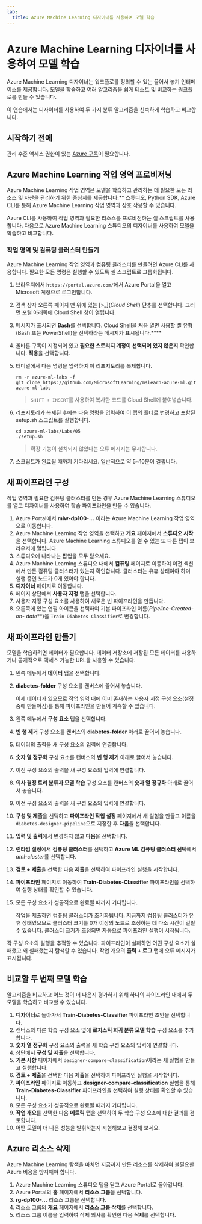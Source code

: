 ```yaml
---
lab:
  title: Azure Machine Learning 디자이너를 사용하여 모델 학습
---
```


# Azure Machine Learning 디자이너를 사용하여 모델 학습

Azure Machine Learning 디자이너는 워크플로를 정의할 수 있는 끌어서 놓기 인터페이스를 제공합니다. 모델을 학습하고 여러 알고리즘을 쉽게 테스트 및 비교하는 워크플로를 만들 수 있습니다.

이 연습에서는 디자이너를 사용하여 두 가지 분류 알고리즘을 신속하게 학습하고 비교합니다.

## 시작하기 전에

관리 수준 액세스 권한이 있는 [Azure 구독](https://azure.microsoft.com/free?azure-portal=true)이 필요합니다.

## Azure Machine Learning 작업 영역 프로비저닝

Azure Machine Learning 작업 영역은 모델을 학습하고 관리하는 데 필요한 모든 리소스 및 자산을 관리하기 위한 중심지를 제공합니다.** 스튜디오, Python SDK, Azure CLI를 통해 Azure Machine Learning 작업 영역과 상호 작용할 수 있습니다.

Azure CLI를 사용하여 작업 영역과 필요한 리소스를 프로비전하는 셸 스크립트를 사용합니다. 다음으로 Azure Machine Learning 스튜디오의 디자이너를 사용하여 모델을 학습하고 비교합니다.

### 작업 영역 및 컴퓨팅 클러스터 만들기

Azure Machine Learning 작업 영역과 컴퓨팅 클러스터를 만들려면 Azure CLI를 사용합니다. 필요한 모든 명령은 실행할 수 있도록 셸 스크립트로 그룹화됩니다.

1. 브라우저에서 `https://portal.azure.com/`에서 Azure Portal을 열고 Microsoft 계정으로 로그인합니다.
1. 검색 상자 오른쪽 페이지 맨 위에 있는 \[>_](*Cloud Shell*) 단추를 선택합니다. 그러면 포털 아래쪽에 Cloud Shell 창이 열립니다.
1. 메시지가 표시되면 **Bash**를 선택합니다. Cloud Shell을 처음 열면 사용할 셸 유형(Bash 또는 PowerShell)을 선택하라는 메시지가 표시됩니다.****
1. 올바른 구독이 지정되어 있고 **필요한 스토리지 계정이 선택되어 있지 않은지** 확인합니다. **적용**을 선택합니다.
1. 터미널에서 다음 명령을 입력하여 이 리포지토리를 복제합니다.

    ```azurecli
    rm -r azure-ml-labs -f
    git clone https://github.com/MicrosoftLearning/mslearn-azure-ml.git azure-ml-labs
    ```

    > `SHIFT + INSERT`를 사용하여 복사한 코드를 Cloud Shell에 붙여넣습니다.

1. 리포지토리가 복제된 후에는 다음 명령을 입력하여 이 랩의 폴더로 변경하고 포함된 setup.sh 스크립트를 실행합니다.

    ```azurecli
    cd azure-ml-labs/Labs/05
    ./setup.sh
    ```

    > 확장 기능이 설치되지 않았다는 오류 메시지는 무시합니다.

1. 스크립트가 완료될 때까지 기다리세요. 일반적으로 약 5~10분이 걸립니다.

## 새 파이프라인 구성

작업 영역과 필요한 컴퓨팅 클러스터를 만든 경우 Azure Machine Learning 스튜디오를 열고 디자이너를 사용하여 학습 파이프라인을 만들 수 있습니다.

1. Azure Portal에서 **mlw-dp100-...** 이라는 Azure Machine Learning 작업 영역으로 이동합니다.
1. Azure Machine Learning 작업 영역을 선택하고 **개요** 페이지에서 **스튜디오 시작**을 선택합니다. Azure Machine Learning 스튜디오를 열 수 있는 또 다른 탭이 브라우저에 열립니다.
1. 스튜디오에 나타나는 팝업을 모두 닫으세요.
1. Azure Machine Learning 스튜디오 내에서 **컴퓨팅** 페이지로 이동하여 이전 섹션에서 만든 컴퓨팅 클러스터가 있는지 확인합니다. 클러스터는 유휴 상태여야 하며 실행 중인 노드가 0개 있어야 합니다.
1. **디자이너** 페이지로 이동합니다.
1. 페이지 상단에서 **사용자 지정** 탭을 선택합니다.
1. 사용자 지정 구성 요소를 사용하여 새로운 빈 파이프라인을 만듭니다.
1. 오른쪽에 있는 연필 아이콘을 선택하여 기본 파이프라인 이름(**Pipeline-Created-on-* date***)을 `Train-Diabetes-Classifier`로 변경합니다.


## 새 파이프라인 만들기

모델을 학습하려면 데이터가 필요합니다. 데이터 저장소에 저장된 모든 데이터를 사용하거나 공개적으로 액세스 가능한 URL을 사용할 수 있습니다.

1. 왼쪽 메뉴에서 **데이터** 탭을 선택합니다.
1. **diabetes-folder** 구성 요소를 캔버스에 끌어서 놓습니다.

    이제 데이터가 있으므로 작업 영역 내에 이미 존재하는 사용자 지정 구성 요소(설정 중에 만들어짐)를 통해 파이프라인을 만들어 계속할 수 있습니다.

1. 왼쪽 메뉴에서 **구성 요소** 탭을 선택합니다.
1. **빈 행 제거** 구성 요소를 캔버스의 **diabetes-folder** 아래로 끌어서 놓습니다.
1. 데이터의 출력을 새 구성 요소의 입력에 연결합니다.
1. **숫자 열 정규화** 구성 요소를 캔버스의 **빈 행 제거** 아래로 끌어서 놓습니다.
1. 이전 구성 요소의 출력을 새 구성 요소의 입력에 연결합니다.
1. **의사 결정 트리 분류자 모델 학습** 구성 요소를 캔버스의 **숫자 열 정규화** 아래로 끌어서 놓습니다.
1. 이전 구성 요소의 출력을 새 구성 요소의 입력에 연결합니다.
1. **구성 및 제출**을 선택하고 **파이프라인 작업 설정** 페이지에서 새 실험을 만들고 이름을 `diabetes-designer-pipeline`으로 지정한 후 **다음**을 선택합니다.
1. **입력 및 출력**에서 변경하지 않고 **다음**을 선택합니다.
1. **런타임 설정**에서 **컴퓨팅 클러스터**를 선택하고 **Azure ML 컴퓨팅 클러스터 선택**에서 *aml-cluster*를 선택합니다.
1. **검토 + 제출**을 선택한 다음 **제출**을 선택하여 파이프라인 실행을 시작합니다.
1. **파이프라인** 페이지로 이동하여 **Train-Diabetes-Classifier** 파이프라인을 선택하여 실행 상태를 확인할 수 있습니다.
1. 모든 구성 요소가 성공적으로 완료될 때까지 기다립니다.

    작업을 제출하면 컴퓨팅 클러스터가 초기화됩니다. 지금까지 컴퓨팅 클러스터가 유휴 상태였으므로 클러스터 크기를 0개 이상의 노드로 조정하는 데 다소 시간이 걸릴 수 있습니다. 클러스터 크기가 조정되면 자동으로 파이프라인 실행이 시작됩니다.

각 구성 요소의 실행을 추적할 수 있습니다. 파이프라인이 실패하면 어떤 구성 요소가 실패했고 왜 실패했는지 탐색할 수 있습니다. 작업 개요의 **출력 + 로그** 탭에 오류 메시지가 표시됩니다.

## 비교할 두 번째 모델 학습

알고리즘을 비교하고 어느 것이 더 나은지 평가하기 위해 하나의 파이프라인 내에서 두 모델을 학습하고 비교할 수 있습니다.

1. **디자이너**로 돌아가서 **Train-Diabetes-Classifier** 파이프라인 초안을 선택합니다.
1. 캔버스의 다른 학습 구성 요소 옆에 **로지스틱 회귀 분류 모델 학습** 구성 요소를 추가합니다.
1. **숫자 열 정규화** 구성 요소의 출력을 새 학습 구성 요소의 입력에 연결합니다.
1. 상단에서 **구성 및 제출**을 선택합니다.
1. **기본 사항** 페이지에서 `designer-compare-classification`이라는 새 실험을 만들고 실행합니다.
1. **검토 + 제출**을 선택한 다음 **제출**을 선택하여 파이프라인 실행을 시작합니다.
1. **파이프라인** 페이지로 이동하고 **designer-compare-classification** 실험을 통해 **Train-Diabetes-Classifier** 파이프라인을 선택하여 실행 상태를 확인할 수 있습니다.
1. 모든 구성 요소가 성공적으로 완료될 때까지 기다립니다.  
1. **작업 개요**를 선택한 다음 **메트릭** 탭을 선택하여 두 학습 구성 요소에 대한 결과를 검토합니다.
1. 어떤 모델이 더 나은 성능을 발휘하는지 시험해보고 결정해 보세요.

## Azure 리소스 삭제

Azure Machine Learning 탐색을 마치면 지금까지 만든 리소스를 삭제하여 불필요한 Azure 비용을 방지해야 합니다.

1. Azure Machine Learning 스튜디오 탭을 닫고 Azure Portal로 돌아갑니다.
1. Azure Portal의 **홈** 페이지에서 **리소스 그룹**을 선택합니다.
1. **rg-dp100-...** 리소스 그룹을 선택합니다.
1. 리소스 그룹의 **개요** 페이지에서 **리소스 그룹 삭제**를 선택합니다.
1. 리소스 그룹 이름을 입력하여 삭제 의사를 확인한 다음 **삭제**를 선택합니다.
